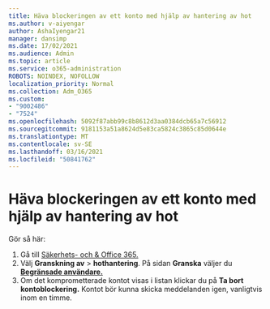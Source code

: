 ```yaml
---
title: Häva blockeringen av ett konto med hjälp av hantering av hot
ms.author: v-aiyengar
author: AshaIyengar21
manager: dansimp
ms.date: 17/02/2021
ms.audience: Admin
ms.topic: article
ms.service: o365-administration
ROBOTS: NOINDEX, NOFOLLOW
localization_priority: Normal
ms.collection: Adm_O365
ms.custom:
- "9002486"
- "7524"
ms.openlocfilehash: 5092f87abb99c8b8612d3aa0384dcb65a7c56912
ms.sourcegitcommit: 9181153a51a8624d5e83ca5824c3865c85d0644e
ms.translationtype: MT
ms.contentlocale: sv-SE
ms.lasthandoff: 03/16/2021
ms.locfileid: "50841762"
---
```

# <a name="unblock-an-account-by-using-threat-management"></a>Häva blockeringen av ett konto med hjälp av hantering av hot

Gör så här: 

1. Gå till [Säkerhets- och & Office 365.](https://go.microsoft.com/fwlink/p/?linkid=2077143)
1. Välj **Granskning av**  >  **hothantering**. På sidan **Granska** väljer du **[Begränsade användare.](https://go.microsoft.com/fwlink/?linkid=2103514)**
1. Om det komprometterade kontot visas i listan klickar du på **Ta bort kontoblockering.** Kontot bör kunna skicka meddelanden igen, vanligtvis inom en timme.